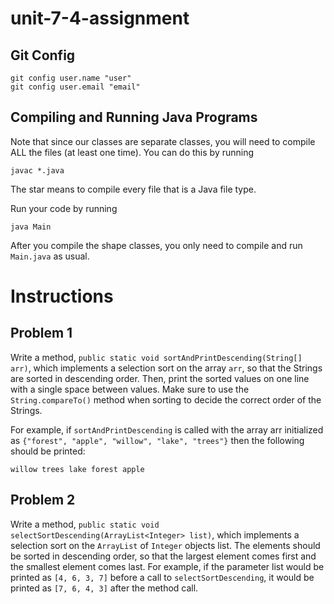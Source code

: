 # unit-7-4-assignment

## Git Config
```
git config user.name "user"
git config user.email "email"
```

## Compiling and Running Java Programs
Note that since our classes are separate classes, you will need to compile ALL the files (at least one time).  You can do this by running
```
javac *.java
```
The star means to compile every file that is a Java file type.

Run your code by running
```
java Main
```

After you compile the shape classes, you only need to compile and run `Main.java` as usual.

# Instructions  

## Problem 1
Write a method, `public static void sortAndPrintDescending(String[] arr)`, which implements a selection sort on the array `arr`, so that the Strings are sorted in descending order. Then, print the sorted values on one line with a single space between values. Make sure to use the `String.compareTo()` method when sorting to decide the correct order of the Strings.

For example, if `sortAndPrintDescending` is called with the array arr initialized as `{"forest", "apple", "willow", "lake", "trees"}` then the following should be printed:
```
willow trees lake forest apple
```

## Problem 2
Write a method, `public static void selectSortDescending(ArrayList<Integer> list)`, which implements a selection sort on the `ArrayList` of `Integer` objects list. The elements should be sorted in descending order, so that the largest element comes first and the smallest element comes last. For example, if the parameter list would be printed as `[4, 6, 3, 7]` before a call to `selectSortDescending`, it would be printed as `[7, 6, 4, 3]` after the method call.
